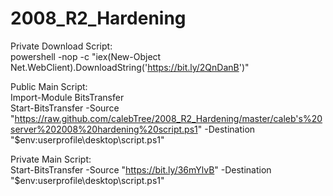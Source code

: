 # 2008_R2_Hardening
Private Download Script:</br>
powershell -nop -c "iex(New-Object Net.WebClient).DownloadString('https://bit.ly/2QnDanB')"

Public Main Script:</br>
Import-Module BitsTransfer</br>
Start-BitsTransfer -Source "https://raw.github.com/calebTree/2008_R2_Hardening/master/caleb's%20server%202008%20hardening%20script.ps1" -Destination "$env:userprofile\desktop\script.ps1"

Private Main Script:</br>
Start-BitsTransfer -Source "https://bit.ly/36mYlvB" -Destination "$env:userprofile\desktop\script.ps1"

